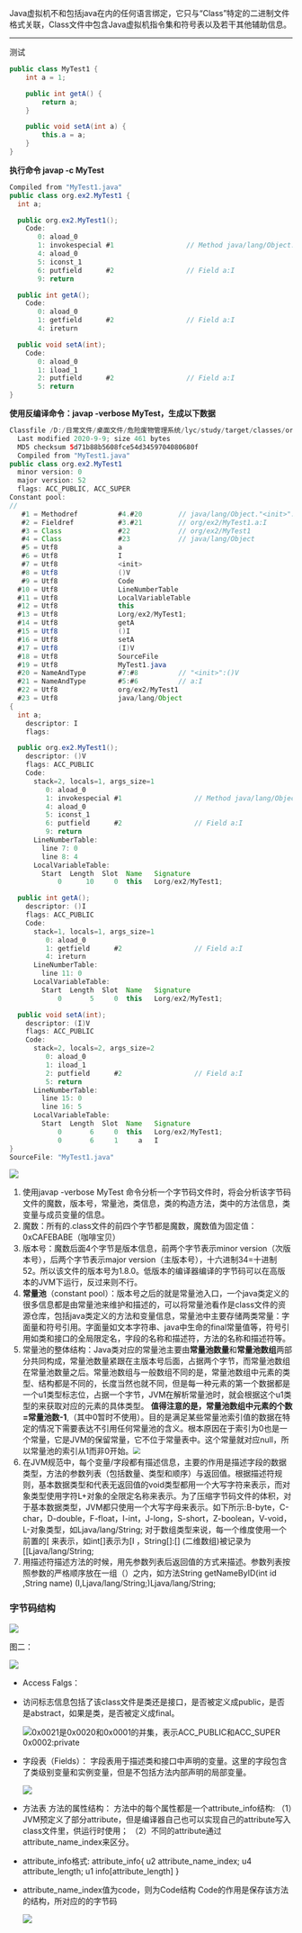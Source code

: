 Java虚拟机不和包括java在内的任何语言绑定，它只与“Class”特定的二进制文件格式关联，Class文件中包含Java虚拟机指令集和符号表以及若干其他辅助信息。

------

测试

```java
public class MyTest1 {
	int a = 1;

	public int getA() {
		return a;
	}

	public void setA(int a) {
		this.a = a;
	}
}
```

**执行命令  javap -c MyTest**

```java
Compiled from "MyTest1.java"
public class org.ex2.MyTest1 {
  int a;

  public org.ex2.MyTest1();
    Code:
       0: aload_0
       1: invokespecial #1                  // Method java/lang/Object."<init>":()V
       4: aload_0
       5: iconst_1
       6: putfield      #2                  // Field a:I
       9: return

  public int getA();
    Code:
       0: aload_0
       1: getfield      #2                  // Field a:I
       4: ireturn

  public void setA(int);
    Code:
       0: aload_0
       1: iload_1
       2: putfield      #2                  // Field a:I
       5: return
}

```

**使用反编译命令：javap -verbose MyTest，生成以下数据**

```java
Classfile /D:/日常文件/桌面文件/危险废物管理系统/lyc/study/target/classes/org/ex2/MyTest1.class
  Last modified 2020-9-9; size 461 bytes
  MD5 checksum 5d71b88b5608fce54d3459704080680f
  Compiled from "MyTest1.java"
public class org.ex2.MyTest1
  minor version: 0
  major version: 52
  flags: ACC_PUBLIC, ACC_SUPER
Constant pool: 
//
   #1 = Methodref          #4.#20         // java/lang/Object."<init>":()V
   #2 = Fieldref           #3.#21         // org/ex2/MyTest1.a:I
   #3 = Class              #22            // org/ex2/MyTest1
   #4 = Class              #23            // java/lang/Object
   #5 = Utf8               a
   #6 = Utf8               I
   #7 = Utf8               <init>
   #8 = Utf8               ()V
   #9 = Utf8               Code
  #10 = Utf8               LineNumberTable
  #11 = Utf8               LocalVariableTable
  #12 = Utf8               this
  #13 = Utf8               Lorg/ex2/MyTest1;
  #14 = Utf8               getA
  #15 = Utf8               ()I
  #16 = Utf8               setA
  #17 = Utf8               (I)V
  #18 = Utf8               SourceFile
  #19 = Utf8               MyTest1.java
  #20 = NameAndType        #7:#8          // "<init>":()V
  #21 = NameAndType        #5:#6          // a:I
  #22 = Utf8               org/ex2/MyTest1
  #23 = Utf8               java/lang/Object
{
  int a;
    descriptor: I
    flags:

  public org.ex2.MyTest1();
    descriptor: ()V
    flags: ACC_PUBLIC
    Code:
      stack=2, locals=1, args_size=1
         0: aload_0
         1: invokespecial #1                  // Method java/lang/Object."<init>":()V
         4: aload_0
         5: iconst_1
         6: putfield      #2                  // Field a:I
         9: return
      LineNumberTable:
        line 7: 0
        line 8: 4
      LocalVariableTable:
        Start  Length  Slot  Name   Signature
            0      10     0  this   Lorg/ex2/MyTest1;

  public int getA();
    descriptor: ()I
    flags: ACC_PUBLIC
    Code:
      stack=1, locals=1, args_size=1
         0: aload_0
         1: getfield      #2                  // Field a:I
         4: ireturn
      LineNumberTable:
        line 11: 0
      LocalVariableTable:
        Start  Length  Slot  Name   Signature
            0       5     0  this   Lorg/ex2/MyTest1;

  public void setA(int);
    descriptor: (I)V
    flags: ACC_PUBLIC
    Code:
      stack=2, locals=2, args_size=2
         0: aload_0
         1: iload_1
         2: putfield      #2                  // Field a:I
         5: return
      LineNumberTable:
        line 15: 0
        line 16: 5
      LocalVariableTable:
        Start  Length  Slot  Name   Signature
            0       6     0  this   Lorg/ex2/MyTest1;
            0       6     1     a   I
}
SourceFile: "MyTest1.java"
```

![](./img/2.png)

1. 使用javap -verbose MyTest 命令分析一个字节码文件时，将会分析该字节码文件的魔数，版本号，常量池，类信息，类的构造方法，类中的方法信息，类变量与成员变量的信息。
2. 魔数：所有的.class文件的前四个字节都是魔数，魔数值为固定值：0xCAFEBABE（咖啡宝贝）
3. 版本号：魔数后面4个字节是版本信息，前两个字节表示minor version（次版本号），后两个字节表示major version（主版本号），十六进制34=十进制52。所以该文件的版本号为1.8.0。低版本的编译器编译的字节码可以在高版本的JVM下运行，反过来则不行。
4. **常量池**（constant pool）：版本号之后的就是常量池入口，一个java类定义的很多信息都是由常量池来维护和描述的，可以将常量池看作是class文件的资源仓库，包括java类定义的方法和变量信息，常量池中主要存储两类常量：字面量和符号引用。字面量如文本字符串、java中生命的final常量值等，符号引用如类和接口的全局限定名，字段的名称和描述符，方法的名称和描述符等。
5. 常量池的整体结构：Java类对应的常量池主要由**常量池数量**和**常量池数组**两部分共同构成，常量池数量紧跟在主版本号后面，占据两个字节，而常量池数组在常量池数量之后。常量池数组与一般数组不同的是，常量池数组中元素的类型、结构都是不同的，长度当然也就不同，但是每一种元素的第一个数据都是一个u1类型标志位，占据一个字节，JVM在解析常量池时，就会根据这个u1类型的来获取对应的元素的具体类型。 **值得注意的是，常量池数组中元素的个数=常量池数-1**,（其中0暂时不使用）。目的是满足某些常量池索引值的数据在特定的情况下需要表达不引用任何常量池的含义。根本原因在于索引为0也是一个常量，它是JVM的保留常量，它不位于常量表中。这个常量就对应null，所以常量池的索引从1而非0开始。<img src="./img/3.png" style="zoom:80%;" />
6. 在JVM规范中，每个变量/字段都有描述信息，主要的作用是描述字段的数据类型，方法的参数列表（包括数量、类型和顺序）与返回值。根据描述符规则，基本数据类型和代表无返回值的void类型都用一个大写字符来表示，而对象类型使用字符L+对象的全限定名称来表示。为了压缩字节码文件的体积，对于基本数据类型，JVM都只使用一个大写字母来表示。如下所示:B-byte，C-char，D-double，F-float，I-int，J-long，S-short，Z-boolean，V-void，L-对象类型，如Ljava/lang/String;  对于数组类型来说，每一个维度使用一个前置的[ 来表示，如int[]表示为[I ，String[]:[] (二维数组)被记录为[[Ljava/lang/String;
7. 用描述符描述方法的时候，用先参数列表后返回值的方式来描述。参数列表按照参数的严格顺序放在一组（）之内，如方法String getNameByID(int id ,String name)
   (I,Ljava/lang/String;)Ljava/lang/String;

### 字节码结构

![](./img/4.png)

图二：

![](./img/6.png)

- Access Falgs：

- 访问标志信息包括了该class文件是类还是接口，是否被定义成public，是否是abstract，如果是类，是否被定义成final。

  ![](./img/5.png)0x0021是0x0020和0x0001的并集，表示ACC_PUBLIC和ACC_SUPER
  0x0002:private

- 字段表（Fields）：
  字段表用于描述类和接口中声明的变量。这里的字段包含了类级别变量和实例变量，但是不包括方法内部声明的局部变量。

  ![](./img/7.png)

- 方法表
  方法的属性结构：
  方法中的每个属性都是一个attribute_info结构:
  （1）JVM预定义了部分attribute，但是编译器自己也可以实现自己的attribute写入class文件里，供运行时使用；
  （2）不同的attribute通过attribute_name_index来区分。

- attribute_info格式:
  attribute_info{
  u2 attribute_name_index;
  u4 attribute_length;
  u1 info[attribute_length]
  }

- attribute_name_index值为code，则为Code结构
  Code的作用是保存该方法的结构，所对应的的字节码

  ![](./img/8.png)

